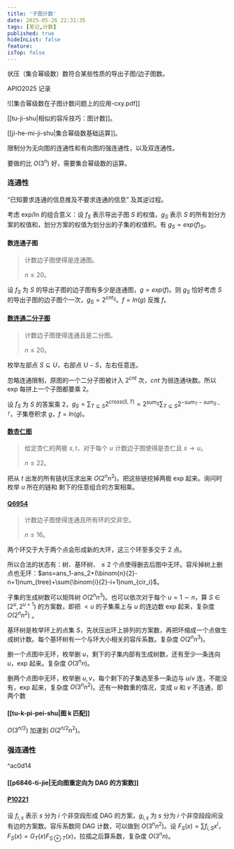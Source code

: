 ```yaml
---
title: '子图计数'
date: 2025-05-26 22:31:35
tags: [笔记,计数]
published: true
hideInList: false
feature: 
isTop: false
---
```

状压（集合幂级数）数符合某些性质的导出子图/边子图数。

APIO2025 记录

![[集合幂级数在子图计数问题上的应用-cxy.pdf]]

[[tu-ji-shu|相似的容斥技巧：图计数]]。

[[ji-he-mi-ji-shu|集合幂级数基础运算]]。

限制分为无向图的连通性和有向图的强连通性，以及双连通性。

要做的比 $O(3^n)$ 好，需要集合幂级数的运算。

### 连通性

“已知要求连通的信息推及不要求连通的信息” 及其逆过程。

考虑 exp/ln 的组合意义：设 $f_S$ 表示导出子图 $S$ 的权值，$g_S$ 表示 $S$ 的所有划分方案的权值和，划分方案的权值为划分出的子集的权值积。有 $g_S=exp (f)_S$。

#### 数连通子图

> 计数边子图使得是连通图。
>
> $n\le 20$。

设 $f_S$ 为 $S$ 的导出子图的边子图有多少是连通图，$g=exp(f)$。则 $g_S$ 恰好考虑 $S$ 的导出子图的边子图个一次，$g_S=2^{cnt_S}$。$f=ln(g)$ 反推 $f$。

#### [数连通二分子图](https://www.luogu.com.cn/problem/AT_arc105_f)

> 计数边子图使得连通且是二分图。
>
> $n\le 20$。

枚举左部点 $S\subseteq U$，右部点 $U-S$，左右任意连。

忽略连通限制，原图的一个二分子图被计入 $2^{cnt}$ 次，$cnt$ 为弱连通块数。所以 exp 每拼上一个子图都要乘 $2$。

设 $f_S$ 为 $S$ 的答案乘 $2$，$g_S=\sum_{T\subseteq S}2^{cross(S,T)}=2^{sum_S}\sum_{T\subseteq S} 2^{-sum_T-sum_{S-T}}$，子集卷积求 $g$，$f=ln(g)$。

#### [数杏仁图](https://qoj.ac/contest/1092/problem/5411) 

> 给定杏仁的两极 $s,t$，对于每个 $u$ 计数边子图使得是杏仁且 $s\to u$。
>
> $n\le 22$。

把从 $t$ 出发的所有链状压求出来 $O(2^nn^2)$。把这些链挖掉两极 exp 起来。询问时枚举 $u$ 所在的链和 剩下的任意组合的方案相乘。

#### [Q6954](https://qoj.ac/contest/1315/problem/6954)

>计数边子图使得连通且所有环的交非空。
>
>$n\le 16$。

两个环交于大于两个点会形成新的大环，这三个环至多交于 $2$ 点。

所以合法的状态有：树、基环树、$\le 2$ 个点使得删去后图中无环。容斥掉树上删点也无环：$ans=ans_1-ans_2+(\binom{n}{2}-n+1)num_{tree}+\sum(\binom{i}{2}-i+1)num_{cir_i}$。

子集的生成树数可以矩阵树 $O(2^nn^3)$。也可以依次对于每个 $u=1\sim n$，算 $S\in[2^u,2^{u+1})$ 的方案数，即把 $<u$ 的子集乘上与 $u$ 的连边数 exp 起来，复杂度 $O(2^nn^2)$ 。

基环树是枚举环上的点集 $S$，先状压出环上排列的方案数，再把环缩成一个点做生成树计数。每个基环树有一个与环大小相关的容斥系数。复杂度 $O(2^nn^3)$。

删一个点图中无环，枚举删 $u$，剩下的子集内部有生成树数，还有至少一条连向 $u$，exp 起来。复杂度 $O(3^nn)$。

删两个点图中无环，枚举删 $u,v$，每个剩下的子集选至多一条边与 $u/v$ 连，不能没有，exp 起来，复杂度 $O(3^nn^2)$。还有一种数重的情况，变成 $u$ 和 $v$ 不连通，即两个数

#### [[tu-k-pi-pei-shu|图 k 匹配]]

$O(3^{n/2})$ 加速到 $O(2^{n/2}n^2)$。

### 强连通性

^ac0d14

#### [[p6846-ti-jie|无向图重定向为 DAG 的方案数]]

#### [P10221](https://www.luogu.com.cn/problem/P10221)

设 $f_{i,s}$ 表示 $s$ 分为 $i$ 个非空段形成 DAG 的方案，$g_{i,s}$ 为 $s$ 分为 $i$ 个非空段段间没有边的方案数。容斥系数同 DAG 计数，可以做到 $O(3^nn^2)$。设 $F_S(x)=\sum f_{i,S} x^i$，$F_S(x)=G_T(x)F_{S\oplus T}(x)$，拉插之后算系数，复杂度 $O(3^nn)$。